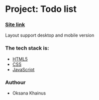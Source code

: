 # Project: Todo list

### [Site link](https://oksanas1.github.io/toDo-List/)

Layout support desktop and mobile version

### The tech stack is:

- [HTML5](https://en.wikipedia.org/wiki/HTML5)
- [CSS]([https://en.wikipedia.org/wiki/HTML5](https://developer.mozilla.org/ru/docs/Web/CSS))
- [JavaScript](https://developer.mozilla.org/ru/docs/Web/JavaScript)

### Authour

- Oksana Khainus
